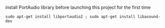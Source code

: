 install PortAudio library before launching this project for the first time
```commandline
sudo apt-get install libportaudio2 ; sudo apt-get install libasound-dev
```